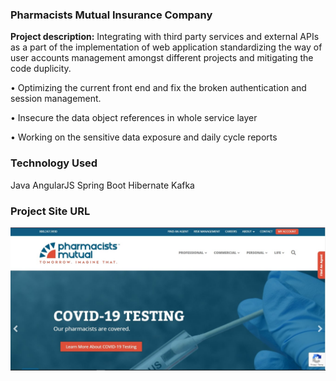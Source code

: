 ### Pharmacists Mutual Insurance Company

**Project description:** Integrating with third party services and external APIs as a part of the implementation of web
application standardizing the way of user accounts management amongst different projects and
mitigating the code duplicity.

• Optimizing the current front end and fix the broken authentication and session management.

• Insecure the data object references in whole service layer

• Working on the sensitive data exposure and daily cycle reports


###  Technology Used

Java
AngularJS
Spring Boot
Hibernate
Kafka

###  Project Site URL

<img src="images/project_one.jpg?raw=true"/>




